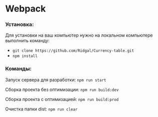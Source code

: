 # Webpack

### Установка:

Для установки на ваш компьютер нужно на локальном компьютере выполнить команду: 

- `git clone https://github.com/Ridgal/Currency-table.git`
- `npm install`

### Команды:
Запуск сервера для разработки:
`npm run start`

Сборка проекта без оптимизации:
`npm run build:dev`

Сборка проекта с оптимизацией:
`npm run build:prod`

Очистка папки dist:
`npm run clear`

